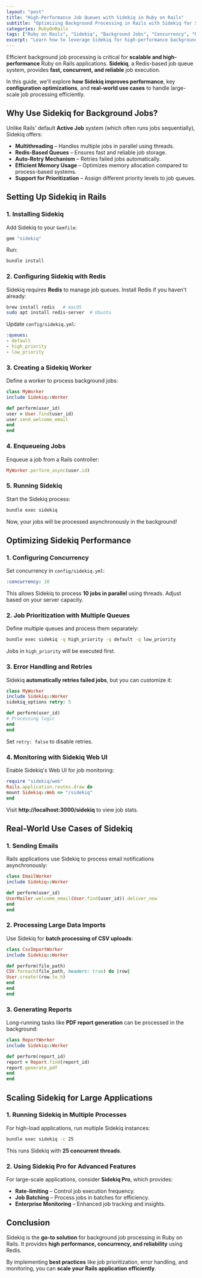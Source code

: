 ```yaml
---
layout: "post"
title: "High-Performance Job Queues with Sidekiq in Ruby on Rails"
subtitle: "Optimizing Background Processing in Rails with Sidekiq for Speed and Scalability"
categories: RubyOnRails
tags: ["Ruby on Rails", "Sidekiq", "Background Jobs", "Concurrency", "Redis", "Job Queues", "Performance Optimization"]
excerpt: "Learn how to leverage Sidekiq for high-performance background job processing in Ruby on Rails. Optimize concurrency, reduce latency, and scale your application efficiently."
---
```

Efficient background job processing is critical for **scalable and high-performance** Ruby on Rails applications. **Sidekiq**, a Redis-based job queue system, provides **fast, concurrent, and reliable** job execution.

In this guide, we'll explore **how Sidekiq improves performance**, key **configuration optimizations**, and **real-world use cases** to handle large-scale job processing efficiently.

## Why Use Sidekiq for Background Jobs?

Unlike Rails' default **Active Job** system (which often runs jobs sequentially), Sidekiq offers:

- **Multithreading** – Handles multiple jobs in parallel using threads.
- **Redis-Based Queues** – Ensures fast and reliable job storage.
- **Auto-Retry Mechanism** – Retries failed jobs automatically.
- **Efficient Memory Usage** – Optimizes memory allocation compared to process-based systems.
- **Support for Prioritization** – Assign different priority levels to job queues.

## Setting Up Sidekiq in Rails

### **1. Installing Sidekiq**

Add Sidekiq to your `Gemfile`:

```ruby  
gem "sidekiq"  
```

Run:

```sh  
bundle install  
```

### **2. Configuring Sidekiq with Redis**

Sidekiq requires **Redis** to manage job queues. Install Redis if you haven't already:

```sh  
brew install redis   # macOS  
sudo apt install redis-server  # Ubuntu  
```

Update `config/sidekiq.yml`:

```yml  
:queues:
- default
- high_priority
- low_priority  
  ```

### **3. Creating a Sidekiq Worker**

Define a worker to process background jobs:

```ruby  
class MyWorker  
include Sidekiq::Worker

def perform(user_id)  
user = User.find(user_id)  
user.send_welcome_email  
end  
end  
```

### **4. Enqueueing Jobs**

Enqueue a job from a Rails controller:

```ruby  
MyWorker.perform_async(user.id)  
```

### **5. Running Sidekiq**

Start the Sidekiq process:

```sh  
bundle exec sidekiq  
```

Now, your jobs will be processed asynchronously in the background!

## Optimizing Sidekiq Performance

### **1. Configuring Concurrency**

Set concurrency in `config/sidekiq.yml`:

```yml  
:concurrency: 10  
```

This allows Sidekiq to process **10 jobs in parallel** using threads. Adjust based on your server capacity.

### **2. Job Prioritization with Multiple Queues**

Define multiple queues and process them separately:

```sh  
bundle exec sidekiq -q high_priority -q default -q low_priority  
```

Jobs in `high_priority` will be executed first.

### **3. Error Handling and Retries**

Sidekiq **automatically retries failed jobs**, but you can customize it:

```ruby  
class MyWorker  
include Sidekiq::Worker  
sidekiq_options retry: 5

def perform(user_id)  
# Processing logic  
end  
end  
```

Set `retry: false` to disable retries.

### **4. Monitoring with Sidekiq Web UI**

Enable Sidekiq's Web UI for job monitoring:

```ruby  
require "sidekiq/web"  
Rails.application.routes.draw do  
mount Sidekiq::Web => "/sidekiq"  
end  
```

Visit **http://localhost:3000/sidekiq** to view job stats.

## Real-World Use Cases of Sidekiq

### **1. Sending Emails**

Rails applications use Sidekiq to process email notifications asynchronously:

```ruby  
class EmailWorker  
include Sidekiq::Worker

def perform(user_id)  
UserMailer.welcome_email(User.find(user_id)).deliver_now  
end  
end  
```

### **2. Processing Large Data Imports**

Use Sidekiq for **batch processing of CSV uploads**:

```ruby  
class CsvImportWorker  
include Sidekiq::Worker

def perform(file_path)  
CSV.foreach(file_path, headers: true) do |row|  
User.create!(row.to_h)  
end  
end  
end  
```

### **3. Generating Reports**

Long-running tasks like **PDF report generation** can be processed in the background:

```ruby  
class ReportWorker  
include Sidekiq::Worker

def perform(report_id)  
report = Report.find(report_id)  
report.generate_pdf  
end  
end  
```

## Scaling Sidekiq for Large Applications

### **1. Running Sidekiq in Multiple Processes**

For high-load applications, run multiple Sidekiq instances:

```sh  
bundle exec sidekiq -c 25  
```

This runs Sidekiq with **25 concurrent threads**.

### **2. Using Sidekiq Pro for Advanced Features**

For large-scale applications, consider **Sidekiq Pro**, which provides:

- **Rate-limiting** – Control job execution frequency.
- **Job Batching** – Process jobs in batches for efficiency.
- **Enterprise Monitoring** – Enhanced job tracking and insights.

## Conclusion

Sidekiq is the **go-to solution** for background job processing in Ruby on Rails. It provides **high performance, concurrency, and reliability** using Redis.

By implementing **best practices** like job prioritization, error handling, and monitoring, you can **scale your Rails application efficiently**.

